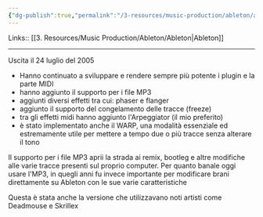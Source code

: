 ```yaml
---
{"dg-publish":true,"permalink":"/3-resources/music-production/ableton/ableton-live-5/"}
---
```


Links:: [[3. Resources/Music Production/Ableton/Ableton\|Ableton]]
 
---

Uscita il 24 luglio del 2005

- Hanno continuato a sviluppare e rendere sempre più potente i plugin e la parte MIDI
- hanno aggiunto il supporto per i file MP3
- aggiunti diversi effetti tra cui: phaser e flanger
- aggiunto il supporto del congelamento delle tracce (freeze)
- tra gli effetti midi hanno aggiunto l'Arpeggiator (il mio preferito)
- è stato implementato anche il WARP, una modalità essenziale ed estremamente utile per mettere a tempo due o più tracce senza alterare il tono  

Il supporto per i file MP3 aprii la strada ai remix, bootleg e altre modifiche alle varie tracce presenti sul proprio computer. Per quanto banale oggi usare l'MP3, in quegli anni fu invece importante per modificare brani direttamente su Ableton con le sue varie caratteristiche 

Questa è stata anche la versione che utilizzavano noti artisti come Deadmouse e Skrillex


